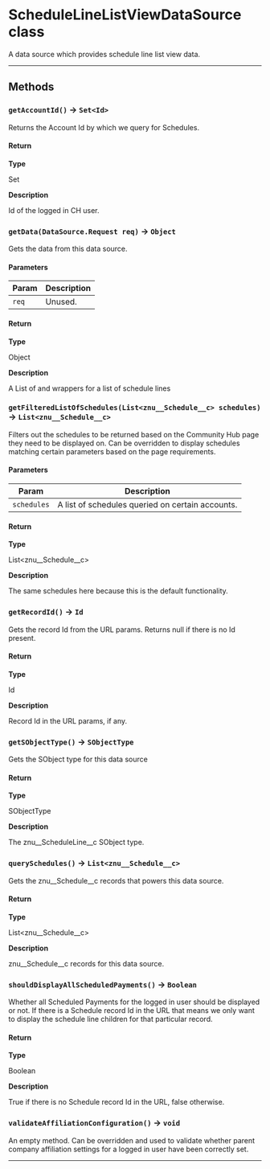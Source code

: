 # ScheduleLineListViewDataSource class

A data source which provides schedule line list view data.

---
## Methods
### `getAccountId()` → `Set<Id>`

Returns the Account Id by which we query for Schedules.

#### Return

**Type**

Set<Id>

**Description**

Id of the logged in CH user.

### `getData(DataSource.Request req)` → `Object`

Gets the data from this data source.

#### Parameters
|Param|Description|
|-----|-----------|
|`req` |  Unused. |

#### Return

**Type**

Object

**Description**

A List of <ScheduleListViewData> and <RecurringListViewData> wrappers for a list of schedule lines

### `getFilteredListOfSchedules(List<znu__Schedule__c> schedules)` → `List<znu__Schedule__c>`

Filters out the schedules to be returned based on the Community Hub page they need to be displayed on. Can be overridden to display schedules matching certain parameters based on the page requirements.

#### Parameters
|Param|Description|
|-----|-----------|
|`schedules` |  A list of schedules queried on certain accounts. |

#### Return

**Type**

List<znu__Schedule__c>

**Description**

The same schedules here because this is the default functionality.

### `getRecordId()` → `Id`

Gets the record Id from the URL params. Returns null if there is no Id present.

#### Return

**Type**

Id

**Description**

Record Id in the URL params, if any.

### `getSObjectType()` → `SObjectType`

Gets the SObject type for this data source

#### Return

**Type**

SObjectType

**Description**

The znu__ScheduleLine__c SObject type.

### `querySchedules()` → `List<znu__Schedule__c>`

Gets the znu__Schedule__c records that powers this data source.

#### Return

**Type**

List<znu__Schedule__c>

**Description**

znu__Schedule__c records for this data source.

### `shouldDisplayAllScheduledPayments()` → `Boolean`

Whether all Scheduled Payments for the logged in user should be displayed or not. If there is a Schedule record Id in the URL that means we only want to display the schedule line children for that particular record.

#### Return

**Type**

Boolean

**Description**

True if there is no Schedule record Id in the URL, false otherwise.

### `validateAffiliationConfiguration()` → `void`

An empty method. Can be overridden and used to validate whether parent company affiliation settings for a logged in user have been correctly set.

---
